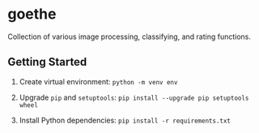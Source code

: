 # goethe

Collection of various image processing, classifying, and rating functions.

## Getting Started

1. Create virtual environment: `python -m venv env`

2. Upgrade `pip` and `setuptools`: `pip install --upgrade pip setuptools wheel`

3. Install Python dependencies: `pip install -r requirements.txt`
